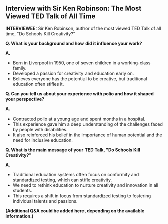 ## Interview with Sir Ken Robinson: The Most Viewed TED Talk of All Time

**INTERVIEWEE:** Sir Ken Robinson, author of the most viewed TED Talk of all time, "Do Schools Kill Creativity?"

**Q. What is your background and how did it influence your work?**

**A.**
- Born in Liverpool in 1950, one of seven children in a working-class family.
- Developed a passion for creativity and education early on.
- Believes everyone has the potential to be creative, but traditional education often stifles it.

**Q. Can you tell us about your experience with polio and how it shaped your perspective?**

**A.**
- Contracted polio at a young age and spent months in a hospital.
- This experience gave him a deep understanding of the challenges faced by people with disabilities.
- It also reinforced his belief in the importance of human potential and the need for inclusive education.

**Q. What is the main message of your TED Talk, "Do Schools Kill Creativity?"**

**A.**
- Traditional education systems often focus on conformity and standardized testing, which can stifle creativity.
- We need to rethink education to nurture creativity and innovation in all students.
- This requires a shift in focus from standardized testing to fostering individual talents and passions.

**(Additional Q&A could be added here, depending on the available information.)** 